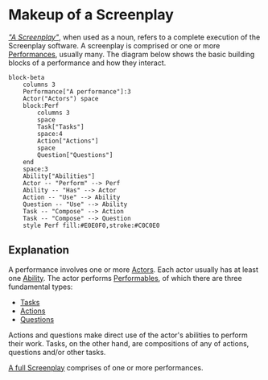 # Makeup of a Screenplay

_["A Screenplay"]_, when used as a noun, refers to a complete execution of the Screenplay software.
A screenplay is comprised or one or more [Performances], usually many.
The diagram below shows the basic building blocks of a performance and how they interact.

```mermaid
block-beta
    columns 3
    Performance["A performance"]:3
    Actor("Actors") space
    block:Perf
        columns 3
        space
        Task["Tasks"]
        space:4
        Action["Actions"]
        space
        Question["Questions"]
    end
    space:3
    Ability["Abilities"]
    Actor -- "Perform" --> Perf
    Ability -- "Has" --> Actor
    Action -- "Use" --> Ability
    Question -- "Use" --> Ability
    Task -- "Compose" --> Action
    Task -- "Compose" --> Question
    style Perf fill:#E0E0F0,stroke:#C0C0E0
```

["A Screenplay"]: xref:CSF.Screenplay.Screenplay
[Performances]: xref:CSF.Screenplay.Performance

## Explanation

A performance involves one or more [Actors].
Each actor usually has at least one [Ability].
The actor performs [Performables], of which there are three fundamental types:

* [Tasks]
* [Actions]
* [Questions]

Actions and questions make direct use of the actor's abilities to perform their work.
Tasks, on the other hand, are compositions of any of actions, questions and/or other tasks.

[A full Screenplay] comprises of one or more performances.

[Actors]: xref:CSF.Screenplay.Actor
[Ability]: ../glossary/Ability.md
[Performables]: ../glossary/Performable.md
[Tasks]: ../glossary/Task.md
[Actions]: ../glossary/Action.md
[Questions]: ../glossary/Question.md
[A full Screenplay]: xref:CSF.Screenplay.Screenplay
